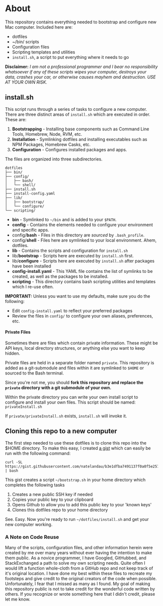 # About

This repository contains everything needed to bootstrap and configure new Mac computer. Included here are:

- dotfiles
- ~/bin/ scripts
- Configuration files
- Scripting templates and utilities
- `install.sh`, a script to put everything where it needs to go

**Disclaimer:** _I am not a professional programmer and I bear no responsibility whatsoever if any of these scripts wipes your computer, destroys your data, crashes your car, or otherwise causes mayhem and destruction. USE AT YOUR OWN RISK._

## install.sh

This script runs through a series of tasks to configure a new computer. There are three distinct areas of `install.sh` which are executed in order. These are:

1. **Bootstrapping** - Installing base components such as Command Line Tools, Homebrew, Node, RVM, etc.
2. **Installation** - Symlinking dotfiles and installing executables such as NPM Packages, Homebrew Casks, etc.
3. **Configuration** - Configures installed packages and apps.

The files are organized into three subdirectories.

```
dotfiles
├── bin/
├── config/
│   ├── bash/
│   └── shell/
├── install.sh
├── install-config.yaml
├── lib/
│   ├── bootstrap/
│   └── configure/
└── scripting/
```

- **bin** - Symlinked to `~/bin` and is added to your `$PATH`.
- **config** - Contains the elements needed to configure your environment and specific apps.
- config/**bash** - Files in this directory are _sourced_ by `.bash_profile`.
- config/**shell** - Files here are symlinked to your local environment. Ahem, dotfiles.
- **lib** - Contains the scripts and configuration for `install.sh`
- lib/**bootstrap** - Scripts here are executed by `install.sh` first.
- lib/**configure** - Scripts here are executed by `install.sh` after packages have been installed
- **config-install.yaml** - This YAML file contains the list of symlinks to be created, as well as the packages to be installed.
- **scripting** - This directory contains bash scripting utilities and templates which I re-use often.

**IMPORTANT:** Unless you want to use my defaults, make sure you do the following:

- Edit `config-install.yaml` to reflect your preferred packages
- Review the files in `config/` to configure your own aliases, preferences, etc.

#### Private Files

Sometimes there are files which contain private information. These might be API keys, local directory structures, or anything else you want to keep hidden.

Private files are held in a separate folder named `private`. This repository is added as a git-submodule and files within it are symlinked to `$HOME` or sourced to the Bash terminal.

Since you're not me, you should **fork this repository and replace the `private` directory with a git submodule of your own.**

Within the private directory you can write your own install script to configure and install your own files. This script should be named: `privateInstall.sh`

If `private/privateInstall.sh` exists, `install.sh` will invoke it.

## Cloning this repo to a new computer

The first step needed to use these dotfiles is to clone this repo into the $HOME directory. To make this easy, I created [a gist](https://gist.github.com/natelandau/b6ec165862277f3a7a4beff76da53a9c) which can easily be run with the following command:

```
curl -SL https://gist.githubusercontent.com/natelandau/b3e1dfba7491137f0a0f5e25721fffc2/raw/d98763695a0ddef1de9db2383f43149005423f20/bootstrapNewMac | bash
```

This gist creates a script `~/bootstrap.sh` in your home directory which completes the following tasks

1. Creates a new public SSH key if needed
2. Copies your public key to your clipboard
3. Opens Github to allow you to add this public key to your 'known keys'
4. Clones this dotfiles repo to your home directory

See. Easy. Now you're ready to run `~/dotfiles/install.sh` and get your new computer working.

### A Note on Code Reuse

Many of the scripts, configuration files, and other information herein were created by me over many years without ever having the intention to make them public. As a novice programmer, I have Googled, GitHubbed, and StackExchanged a path to solve my own scripting needs. Quite often I would lift a function whole-cloth from a GitHub repo and not keep track of it's original location. I have done my best within these files to recreate my footsteps and give credit to the original creators of the code when possible. Unfortunately, I fear that I missed as many as I found. My goal of making this repository public is not to take credit for the wonderful code written by others. If you recognize or wrote something here that I didn't credit, please let me know.

